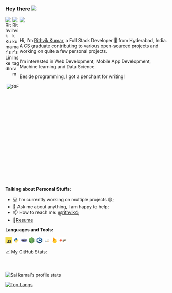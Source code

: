 ### Hey there <img src="https://media.giphy.com/media/hvRJCLFzcasrR4ia7z/giphy.gif" width="25px">


<a href="https://www.linkedin.com/in/bura-rithvik-kumar-130189194/">
  <img align="left" alt="Rithvik Kumar's LinkedIn" width="22px" src="https://cdn.jsdelivr.net/npm/simple-icons@v3/icons/linkedin.svg" />
</a>

<a href="https://www.instagram.com/rithvikkk__//">
  <img align="left" alt="Rithvik kumar's Instagram" width="22px" src="https://cdn.jsdelivr.net/npm/simple-icons@v3/icons/instagram.svg" />
</a>


![](https://visitor-badge.glitch.me/badge?page_id=rithvik4.rithvik4)

<br />

Hi, I'm [Rithvik Kumar](https://www.linkedin.com/in/bura-rithvik-kumar-130189194/), a Full Stack Developer 🚀 from Hyderabad, India.  A CS graduate contributing to various open-sourced projects and working on quite a few personal projects. 

I'm interested in Web Development, Mobile App Development, Machine learning and Data Science.

Beside programming, I got a penchant for writing!



  <img align="right" alt="GIF" src="https://github.com/rithvik4/rithvik4/blob/main/code.gif?raw=true" width="500" height="320" />
  
**Talking about Personal Stuffs:**

- 💻 I’m currently working on multiple projects :smile:;
- 💬 Ask me about anything, I am happy to help;
- 📫 How to reach me: [@rithvik4](https://www.linkedin.com/in/bura-rithvik-kumar-130189194/);
- 📝[Resume]( https://drive.google.com/file/d/1K-6R-0iJYjODZDs5ZFXunSvNNYXPsxDI/view?usp=drive_link )

**Languages and Tools:**  

<code><img height="20" src="https://raw.githubusercontent.com/github/explore/80688e429a7d4ef2fca1e82350fe8e3517d3494d/topics/javascript/javascript.png"></code>
<code><img height="20" src="https://raw.githubusercontent.com/github/explore/80688e429a7d4ef2fca1e82350fe8e3517d3494d/topics/python/python.png"></code>
<code><img height="20" src="https://raw.githubusercontent.com/github/explore/80688e429a7d4ef2fca1e82350fe8e3517d3494d/topics/php/php.png"></code>
<code><img height="20" src="https://raw.githubusercontent.com/github/explore/80688e429a7d4ef2fca1e82350fe8e3517d3494d/topics/nodejs/nodejs.png"></code>
<code><img height="20" src="https://raw.githubusercontent.com/github/explore/80688e429a7d4ef2fca1e82350fe8e3517d3494d/topics/cpp/cpp.png"></code>
<code><img height="20" src="https://raw.githubusercontent.com/github/explore/80688e429a7d4ef2fca1e82350fe8e3517d3494d/topics/mysql/mysql.png"></code>
<code><img height="20" src="https://raw.githubusercontent.com/github/explore/80688e429a7d4ef2fca1e82350fe8e3517d3494d/topics/firebase/firebase.png"></code>
<code><img height="20" src="https://raw.githubusercontent.com/github/explore/80688e429a7d4ef2fca1e82350fe8e3517d3494d/topics/git/git.png"></code>


<summary>📈 My GitHub Stats: </summary>
<br>
<br>
<p align="left"> <img align="left" alt="Sai kamal's profile stats" src="https://github-readme-stats.vercel.app/api?username=rithvik4&show_icons=true&theme=gotham" alt="rithvik4" />

<br>
  
  [![Top Langs](https://github-readme-stats.vercel.app/api/top-langs/?username=rithvik4&layout=compact)](https://github.com/rithvik4/github-readme-stats)
